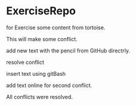 # ExerciseRepo
for Exercise
some content from tortoise.

This will make some conflict.

add new text with the pencil from GitHub directrly.

resolve conflict

insert text using gitBash


add text online for second conflict.

All conflicts were resolved.
